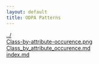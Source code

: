 ```yaml
---
layout: default
title: ODPA Patterns
---
```

  
[../](../)  
[Class-by-attribute-occurence.png](./Class-by-attribute-occurence.png)  
[Class_by_attribute_occurence.md](./Class_by_attribute_occurence.md)  
[index.md](./index.md)  
